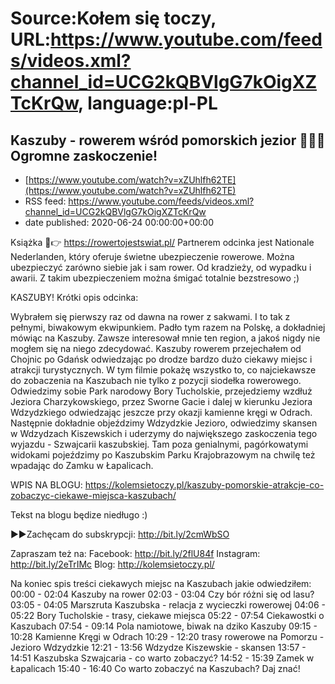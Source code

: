 # Source:Kołem się toczy, URL:https://www.youtube.com/feeds/videos.xml?channel_id=UCG2kQBVlgG7kOigXZTcKrQw, language:pl-PL

## Kaszuby - rowerem wśród pomorskich jezior 🚴‍♂️💨 Ogromne zaskoczenie!
 - [https://www.youtube.com/watch?v=xZUhlfh62TE](https://www.youtube.com/watch?v=xZUhlfh62TE)
 - RSS feed: https://www.youtube.com/feeds/videos.xml?channel_id=UCG2kQBVlgG7kOigXZTcKrQw
 - date published: 2020-06-24 00:00:00+00:00

Książka 📙👉 https://rowertojestswiat.pl/
Partnerem odcinka jest Nationale Nederlanden,  który oferuje świetne ubezpieczenie rowerowe. Można ubezpieczyć zarówno siebie jak i sam rower. Od kradzieży, od wypadku i awarii. Z takim ubezpieczeniem można śmigać totalnie bezstresowo ;)

KASZUBY! Krótki opis odcinka:

Wybrałem się pierwszy raz od dawna na rower z sakwami. I to tak z pełnymi, biwakowym ekwipunkiem. Padło tym razem na Polskę, a dokładniej mówiąc na Kaszuby. Zawsze interesował mnie ten region, a jakoś nigdy nie mogłem się na niego zdecydować. Kaszuby rowerem przejechałem od Chojnic po Gdańsk odwiedzając po drodze bardzo dużo ciekawy miejsc i atrakcji turystycznych. W tym filmie pokażę wszystko to, co najciekawsze do zobaczenia na Kaszubach nie tylko z pozycji siodełka rowerowego. Odwiedzimy sobie Park narodowy Bory Tucholskie, przejedziemy wzdłuż Jeziora Charzykowskiego, przez Sworne Gacie i dalej w kierunku Jeziora Wdzydzkiego odwiedzając jeszcze przy okazji kamienne kręgi w Odrach. Następnie dokładnie objeździmy Wdzydzkie Jezioro, odwiedzimy skansen w Wdzydzach Kiszewskich i uderzymy do największego zaskoczenia tego wyjazdu - Szwajcarii kaszubskiej. Tam poza genialnymi, pagórkowatymi widokami pojeździmy po Kaszubskim Parku Krajobrazowym na chwilę też wpadając do Zamku w Łapalicach.

WPIS NA BLOGU:
https://kolemsietoczy.pl/kaszuby-pomorskie-atrakcje-co-zobaczyc-ciekawe-miejsca-kaszubach/

Tekst na blogu będize niedługo :)

►►Zachęcam do subskrypcji: http://bit.ly/2cmWbSO 

Zapraszam też na:
Facebook: http://bit.ly/2flU84f
Instagram: http://bit.ly/2eTrIMc
Blog: http://kolemsietoczy.pl/

Na koniec spis treści ciekawych miejsc na Kaszubach jakie odwiedziłem:
00:00 - 02:04 Kaszuby na rower
02:03 - 03:04 Czy bór różni się od lasu?
03:05 - 04:05 Marszruta Kaszubska - relacja z wycieczki rowerowej
04:06 - 05:22 Bory Tucholskie - trasy, ciekawe miejsca
05:22 - 07:54 Ciekawostki o Kaszubach
07:54 - 09:14 Pola namiotowe, biwak na dziko Kaszuby
09:15 - 10:28 Kamienne Kręgi w Odrach 
10:29 - 12:20 trasy rowerowe na Pomorzu - Jezioro Wdzydzkie
12:21 - 13:56 Wdzydze Kiszewskie - skansen
13:57 - 14:51 Kaszubska Szwajcaria -  co warto zobaczyć?
14:52 - 15:39 Zamek w Łapalicach
15:40 - 16:40 Co warto zobaczyć na Kaszubach? Daj znać!

